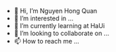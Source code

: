 - 👋 Hi, I’m Nguyen Hong Quan
- 👀 I’m interested in ...
- 🌱 I’m currently learning at HaUi
- 💞️ I’m looking to collaborate on ...
- 📫 How to reach me ...

<!---
AlphaWolf6789/AlphaWolf6789 is a ✨ special ✨ repository because its `README.md` (this file) appears on your GitHub profile.
You can click the Preview link to take a look at your changes.
--->
